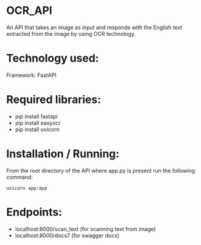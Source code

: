 # OCR_API
An API that takes an image as input and responds with the English text extracted from the image by using OCR technology.

# Technology used: 
Framework: FastAPI


# Required libraries:
- pip install fastapi
- pip install easyocr
- pip install uvicorn

# Installation / Running:
From the root directory of the API where app.py is present run the following command:

    uvicorn app:app

# Endpoints:
- localhost:8000/scan_text    (for scanning text from image)
- localhost:8000/docs7        (for swagger docs)

